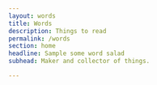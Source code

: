 ```yaml
---
layout: words
title: Words
description: Things to read
permalink: /words
section: home
headline: Sample some word salad
subhead: Maker and collector of things.

---
```

